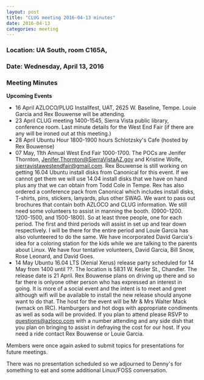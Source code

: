 ```yaml
---
layout: post
title: "CLUG meeting 2016-04-13 minutes"
date: 2016-04-13
categories: meeting
---
```

### Location: UA South, room C165A,

### Date: Wednesday, April 13, 2016

### Meeting Minutes

**Upcoming Events**

 * 16 April AZLOCO/PLUG Installfest, UAT, 2625 W. Baseline, Tempe.  Louie Garcia and Rex Bouwense will be attending.
 * 23 April CLUG meeting 1400-1545, Sierra Vista public library, conference room.  Last minute details for the West End Fair (if there are any will be ironed out at this meeting.)
 * 28 April Ubuntu Hour 1800-1900 hours Schlotzsky's Cafe (hosted by Rex Bouwense)
 * 07 May, 11th Annual West End Fair 1000-1700.  The POCs are Jenifer Thornton, Jenifer.Thornton@SierraVistaAZ.gov and Kristine Wolfe, sierravistawestendfair@gmail.com.  Rex Bouwense is still working on getting 16.04 Ubuntu install disks from Canonical for this event.  If we cannot get them we will use 14.04 install disks that we have on hand plus any that we can obtain from Todd Cole in Tempe.  Rex has also ordered a conference pack from Canonical which includes install disks, T-shirts, pins, stickers, lanyards, plus other SWAG.  We want to pass out brochures that contain both AZLOCO and CLUG information.  We still need some volunteers to assist in manning the booth. (0900-1200. 1200-1500, and 1500-1800).  So at least three people, one for each period.  The first and third periods will assist in set up and tear down respectively.  I will be there for the entire period and Louie Garcia has also volunteered to do the same.  We have incorporated David Garcia's idea for a coloring station for the kids while we are talking to the parents about Linux.  We have four tentative volunteers, David Garcia, Bill Snow, Rose Leonard, and David Goes.
 * 14 May Ubuntu 16.04 LTS (Xenial Xerus) release party scheduled for 14 May from 1400 until ??.  The location is 5831 W. Kesler St., Chandler.  The release date is 21 April.  Rex Bouwense plans on driving up there and so far there is onlyone other person who has expressed an interest in going.  It is more of a social event and the intent is to meet and greet although wifi will be available to install the new release should anyone want to do that.  The host for the event will be Mr & Mrs Walter Mack (wmack on IRC). Hamburgers and hot dogs with appropriate condiments as well as soda will be provided. If you plan to attend please RSVP to questions@azloco.com with a number attending and any side dish that you plan on bringing to assist in defraying the cost for our host.  If you need a ride contact Rex Bouwense or Louie Garcia.

Members were once again asked to submit topics for presentations for future meetings.

There was no presentation scheduled so we adjourned to Denny's for something to eat and some additional Linux/FOSS 
conversation.
